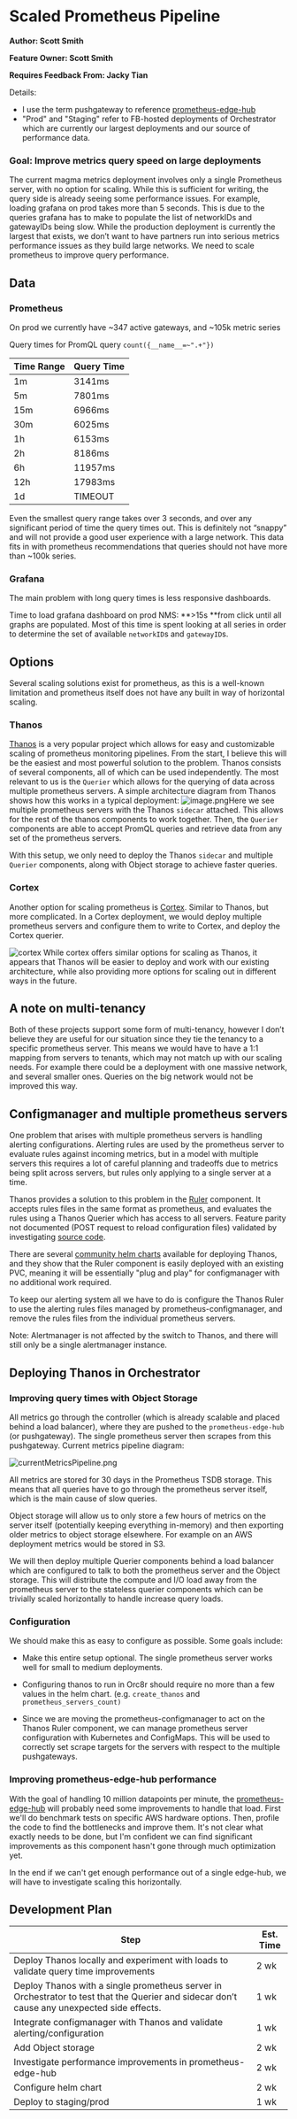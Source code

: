 # Scaled Prometheus Pipeline

**Author: Scott Smith**

**Feature Owner: Scott Smith**

**Requires Feedback From: Jacky Tian**

Details:
* I use the term pushgateway to reference [prometheus-edge-hub](https://github.com/facebookincubator/prometheus-edge-hub)
* "Prod" and "Staging" refer to FB-hosted deployments of Orchestrator which are currently our largest deployments and our source of performance data.

### Goal: Improve metrics query speed on large deployments

The current magma metrics deployment involves only a single Prometheus server, with no option for scaling. While this is sufficient for writing, the query side is already seeing some performance issues. For example, loading grafana on prod takes more than 5 seconds. This is due to the queries grafana has to make to populate the list of networkIDs and gatewayIDs being slow. While the production deployment is currently the largest that exists, we don’t want to have partners run into serious metrics performance issues as they build large networks. We need to scale prometheus to improve query performance.

## Data

### Prometheus

On prod we currently have ~347 active gateways, and ~105k metric series

Query times for PromQL query `count({__name__=~".+"})` 

|Time Range	|Query Time	|
|---	|---	|
|1m	|3141ms	|
|5m	|7801ms	|
|15m	|6966ms	|
|30m	|6025ms	|
|1h	|6153ms	|
|2h	|8186ms	|
|6h	|11957ms	|
|12h	|17983ms	|
|1d	|TIMEOUT	|

Even the smallest query range takes over 3 seconds, and over any significant period of time the query times out. This is definitely not “snappy” and will not provide a good user experience with a large network. This data fits in with prometheus recommendations that queries should not have more than ~100k series.

### Grafana

The main problem with long query times is less responsive dashboards.

Time to load grafana dashboard on prod NMS: **>15s **from click until all graphs are populated. Most of this time is spent looking at all series in order to determine the set of available `networkID`s and `gatewayID`s. 

## Options

Several scaling solutions exist for prometheus, as this is a well-known limitation and prometheus itself does not have any built in way of horizontal scaling.

### Thanos

[Thanos](https://improbable.io/blog/thanos-prometheus-at-scale) is a very popular project which allows for easy and customizable scaling of prometheus monitoring pipelines. From the start, I believe this will be the easiest and most powerful solution to the problem. Thanos consists of several components, all of which can be used independently. The most relevant to us is the `Querier` which allows for the querying of data across multiple prometheus servers. A simple architecture diagram from Thanos shows how this works in a typical deployment:
![image.png](./image.png)Here we see multiple prometheus servers with the Thanos `sidecar` attached. This allows for the rest of the thanos components to work together. Then, the `Querier` components are able to accept PromQL queries and retrieve data from any set of the prometheus servers.

With this setup, we only need to deploy the Thanos `sidecar` and multiple `Querier` components, along with Object storage to achieve faster queries.

### Cortex

Another option for scaling prometheus is [Cortex](https://cortexmetrics.io/). Similar to Thanos, but more complicated. In a Cortex deployment, we would deploy multiple prometheus servers and configure them to write to Cortex, and deploy the Cortex querier. 


![cortex](./cortex.png)
While cortex offers similar options for scaling as Thanos, it appears that Thanos will be easier to deploy and work with our existing architecture, while also providing more options for scaling out in different ways in the future.

## A note on multi-tenancy

Both of these projects support some form of multi-tenancy, however I don’t believe they are useful for our situation since they tie the tenancy to a specific prometheus server. This means we would have to have a 1:1 mapping from servers to tenants, which may not match up with our scaling needs. For example there could be a deployment with one massive network, and several smaller ones. Queries on the big network would not be improved this way.

## Configmanager and multiple prometheus servers

One problem that arises with multiple prometheus servers is handling alerting configurations. Alerting rules are used by the prometheus server to evaluate rules against incoming metrics, but in a model with multiple servers this requires a lot of careful planning and tradeoffs due to metrics being split across servers, but rules only applying to a single server at a time.

Thanos provides a solution to this problem in the [Ruler](https://thanos.io/components/rule.md/) component. It accepts rules files in the same format as prometheus, and evaluates the rules using a Thanos Querier which has access to all servers. Feature parity not documented (POST request to reload configuration files) validated by investigating [source code](https://github.com/thanos-io/thanos/blob/master/cmd/thanos/rule.go#L567).

There are several [community helm charts](https://hub.helm.sh/charts?q=thanos) available for deploying Thanos, and they show that the Ruler component is easily deployed with an existing PVC, meaning it will be essentially "plug and play" for configmanager with no additional work required.

To keep our alerting system all we have to do is configure the Thanos Ruler to use the alerting rules files managed by prometheus-configmanager, and remove the rules files from the individual prometheus servers.

Note: Alertmanager is not affected by the switch to Thanos, and there will still only be a single alertmanager instance.

## Deploying Thanos in Orchestrator

### Improving query times with Object Storage

All metrics go through the controller (which is already scalable and placed behind a load balancer), where they are pushed to the `prometheus-edge-hub` (or pushgateway). The single prometheus server then scrapes from this pushgateway. 
Current metrics pipeline diagram:

![currentMetricsPipeline.png](./currentMetricsPipeline.png)

All metrics are stored for 30 days in the Prometheus TSDB storage. This means that all queries have to go through the prometheus server itself, which is the main cause of slow queries.

Object storage will allow us to only store a few hours of metrics on the server itself (potentially keeping everything in-memory) and then exporting older metrics to object storage elsewhere. For example on an AWS deployment metrics would be stored in S3.

We will then deploy multiple Querier components behind a load balancer which are configured to talk to both the prometheus server and the Object storage. This will distribute the compute and I/O load away from the prometheus server to the stateless querier components which can be trivially scaled horizontally to handle increase query loads.

### Configuration

We should make this as easy to configure as possible. Some goals include:

* Make this entire setup optional. The single prometheus server works well for small to medium deployments.
* Configuring thanos to run in Orc8r should require no more than a few values in the helm chart. (e.g. `create_thanos` and `prometheus_servers_count)`

* Since we are moving the prometheus-configmanager to act on the Thanos Ruler component, we can manage prometheus server configuration with Kubernetes and ConfigMaps. This will be used to correctly set scrape targets for the servers with respect to the multiple pushgateways.

### Improving prometheus-edge-hub performance

With the goal of handling 10 million datapoints per minute, the [prometheus-edge-hub](github.com/facebookincubator/prometheus-edge-hub) will probably need some improvements to handle that load. First we'll do benchmark tests on specific AWS hardware options. Then, profile the code to find the bottlenecks and improve them. It's not clear what exactly needs to be done, but I'm confident we can find significant improvements as this component hasn't gone through much optimization yet.

In the end if we can't get enough performance out of a single edge-hub, we will have to investigate scaling this horizontally.


## Development Plan

|Step	|Est. Time	|
|---	|---	|
|Deploy Thanos locally and experiment with loads to validate query time improvements	|2 wk	|
|Deploy Thanos with a single prometheus server in Orchestrator to test that the Querier and sidecar don’t cause any unexpected side effects.	|1 wk	|
|Integrate configmanager with Thanos and validate alerting/configuration	|1 wk	|
|Add Object storage |2 wk	|
|Investigate performance improvements in prometheus-edge-hub | 2 wk |
|Configure helm chart |2 wk	|
|Deploy to staging/prod	|1 wk	|


